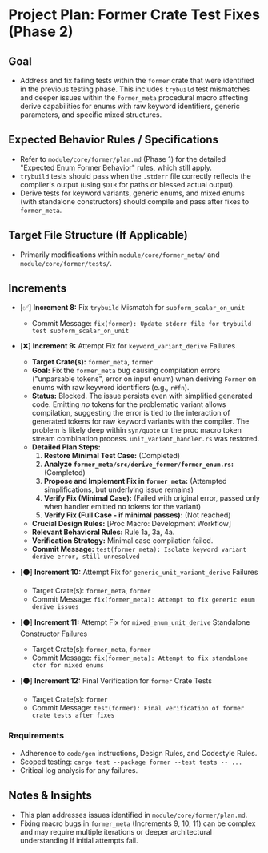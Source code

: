 # Project Plan: Former Crate Test Fixes (Phase 2)

## Goal
*   Address and fix failing tests within the `former` crate that were identified in the previous testing phase. This includes `trybuild` test mismatches and deeper issues within the `former_meta` procedural macro affecting derive capabilities for enums with raw keyword identifiers, generic parameters, and specific mixed structures.

## Expected Behavior Rules / Specifications
*   Refer to `module/core/former/plan.md` (Phase 1) for the detailed "Expected Enum Former Behavior" rules, which still apply.
*   `trybuild` tests should pass when the `.stderr` file correctly reflects the compiler's output (using `$DIR` for paths or blessed actual output).
*   Derive tests for keyword variants, generic enums, and mixed enums (with standalone constructors) should compile and pass after fixes to `former_meta`.

## Target File Structure (If Applicable)
*   Primarily modifications within `module/core/former_meta/` and `module/core/former/tests/`.

## Increments

*   [✅] **Increment 8:** Fix `trybuild` Mismatch for `subform_scalar_on_unit`
    *   Commit Message: `fix(former): Update stderr file for trybuild test subform_scalar_on_unit`

*   [❌] **Increment 9:** Attempt Fix for `keyword_variant_derive` Failures
    *   **Target Crate(s):** `former_meta`, `former`
    *   **Goal:** Fix the `former_meta` bug causing compilation errors ("unparsable tokens", error on input enum) when deriving `Former` on enums with raw keyword identifiers (e.g., `r#fn`).
    *   **Status:** Blocked. The issue persists even with simplified generated code. Emitting *no* tokens for the problematic variant allows compilation, suggesting the error is tied to the interaction of generated tokens for raw keyword variants with the compiler. The problem is likely deep within `syn/quote` or the proc macro token stream combination process. `unit_variant_handler.rs` was restored.
    *   **Detailed Plan Steps:**
        1.  **Restore Minimal Test Case:** (Completed)
        2.  **Analyze `former_meta/src/derive_former/former_enum.rs`:** (Completed)
        3.  **Propose and Implement Fix in `former_meta`:** (Attempted simplifications, but underlying issue remains)
        4.  **Verify Fix (Minimal Case):** (Failed with original error, passed only when handler emitted no tokens for the variant)
        5.  **Verify Fix (Full Case - if minimal passes):** (Not reached)
    *   **Crucial Design Rules:** [Proc Macro: Development Workflow]
    *   **Relevant Behavioral Rules:** Rule 1a, 3a, 4a.
    *   **Verification Strategy:** Minimal case compilation failed.
    *   **Commit Message:** `test(former_meta): Isolate keyword variant derive error, still unresolved`

*   [⚫] **Increment 10:** Attempt Fix for `generic_unit_variant_derive` Failures
    *   Target Crate(s): `former_meta`, `former`
    *   Commit Message: `fix(former_meta): Attempt to fix generic enum derive issues`

*   [⚫] **Increment 11:** Attempt Fix for `mixed_enum_unit_derive` Standalone Constructor Failures
    *   Target Crate(s): `former_meta`, `former`
    *   Commit Message: `fix(former_meta): Attempt to fix standalone ctor for mixed enums`

*   [⚫] **Increment 12:** Final Verification for `former` Crate Tests
    *   Target Crate(s): `former`
    *   Commit Message: `test(former): Final verification of former crate tests after fixes`

### Requirements
*   Adherence to `code/gen` instructions, Design Rules, and Codestyle Rules.
*   Scoped testing: `cargo test --package former --test tests -- ...`
*   Critical log analysis for any failures.

## Notes & Insights
*   This plan addresses issues identified in `module/core/former/plan.md`.
*   Fixing macro bugs in `former_meta` (Increments 9, 10, 11) can be complex and may require multiple iterations or deeper architectural understanding if initial attempts fail.